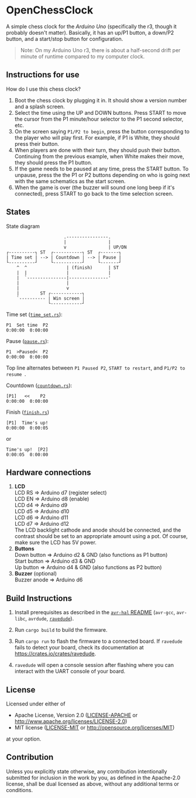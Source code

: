 # OpenChessClock

A simple chess clock for the _Arduino Uno_ (specifically the r3, though it
probably doesn't matter). Basically, it has an up/P1 button, a down/P2 button,
and a start/stop button for configuration.

> Note: On my Arduino Uno r3, there is about a half-second drift per minute of
> runtime compared to my computer clock.

## Instructions for use

How do I use this chess clock?

1. Boot the chess clock by plugging it in. It should show a version number and a
   splash screen.
2. Select the time using the UP and DOWN buttons. Press START to move the cursor
   from the P1 minute/hour selector to the P1 second selector, etc.
3. On the screen saying `P1/P2 to begin`, press the button corresponding to the
   player who will play first. For example, if P1 is White, they should press
   their button.
4. When players are done with their turn, they should push their button.
   Continuing from the previous example, when White makes their move, they
   should press the P1 button.
5. If the game needs to be paused at any time, press the START button. To
   unpause, press the the P1 or P2 buttons depending on who is going next with
   the same schematics as the start screen.
6. When the game is over (the buzzer will sound one long beep if it's
   connected), press START to go back to the time selection screen.

## States

State diagram

```
                      .----------------.
                      |                |
                      v                | UP/DN
┌----------┐ ST  ┌-----------┐ ST  ┌-------┐
| Time set | --> | Countdown | --> | Pause |
└----------┘     └-----------┘     └-------┘
    ^  ^               | (finish)      | ST
    |  |               |               |
    |  `---------------|---------------'
    |                  |
    |                  v
    |        ST ┌------------┐
    `---------- | Win screen |
                └------------┘
```

Time set ([`time_set.rs`](./src/time_set.rs)):

```
P1  Set time  P2
0:00:00  0:00:00
```

Pause ([`pause.rs`](./src/pause.rs)):

```
P1  >Paused<  P2
0:00:00  0:00:00
```

Top line alternates between `P1 Paused P2`, `START to restart`, and
`P1/P2 to resume `.

Countdown ([`countdown.rs`](./src/countdown.rs)):

```
[P1]   <<    P2
0:00:00  0:00:00
```

Finish ([`finish.rs`](./src/finish.rs))

```
[P1]  Time's up!
0:00:00  0:00:05
```

or

```
Time's up!  [P2]
0:00:05  0:00:00
```

## Hardware connections

1. **LCD**  
   LCD RS => Arduino d7 (register select)  
   LCD EN => Arduino d8 (enable)  
   LCD d4 => Arduino d9  
   LCD d5 => Arduino d10  
   LCD d6 => Arduino d11  
   LCD d7 => Arduino d12  
   The LCD backlight cathode and anode should be connected, and the contrast
   should be set to an appropriate amount using a pot. Of course, make sure the
   LCD has 5V power.
2. **Buttons**  
   Down button => Arduino d2 & GND (also functions as P1 button)  
   Start button => Arduino d3 & GND  
   Up button => Arduino d4 & GND (also functions as P2 button)
3. **Buzzer** (optional)  
   Buzzer anode => Arduino d6

## Build Instructions

1. Install prerequisites as described in the [`avr-hal` README] (`avr-gcc`,
   `avr-libc`, `avrdude`, [`ravedude`]).

2. Run `cargo build` to build the firmware.

3. Run `cargo run` to flash the firmware to a connected board. If `ravedude`
   fails to detect your board, check its documentation at
   <https://crates.io/crates/ravedude>.

4. `ravedude` will open a console session after flashing where you can interact
   with the UART console of your board.

[`avr-hal` README]: https://github.com/Rahix/avr-hal#readme
[`ravedude`]: https://crates.io/crates/ravedude

## License

Licensed under either of

- Apache License, Version 2.0 ([LICENSE-APACHE](LICENSE-APACHE) or
  <http://www.apache.org/licenses/LICENSE-2.0>)
- MIT license ([LICENSE-MIT](LICENSE-MIT) or
  <http://opensource.org/licenses/MIT>)

at your option.

## Contribution

Unless you explicitly state otherwise, any contribution intentionally submitted
for inclusion in the work by you, as defined in the Apache-2.0 license, shall be
dual licensed as above, without any additional terms or conditions.
